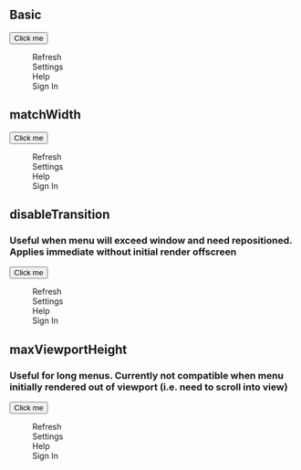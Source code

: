 <script>
  import Button from '$lib/components/Button.svelte';
  import Menu from '$lib/components/Menu.svelte';
  import Preview from '$lib/components/Preview.svelte';
  import Toggle from '$lib/components/Toggle.svelte';
</script>

## Basic

<Preview>
  <Toggle let:on={open} let:toggle>
    <span>
      <Button on:click={toggle}>Click me</Button>
      <Menu {open} on:close={toggle}>
        <div class="p-2 hover:bg-black/5 cursor-pointer">Refresh</div>
        <div class="p-2 hover:bg-black/5 cursor-pointer">Settings</div>
        <div class="p-2 hover:bg-black/5 cursor-pointer">Help</div>
        <div class="p-2 hover:bg-black/5 cursor-pointer">Sign In</div>
      </Menu>
    </span>
  </Toggle>
</Preview>

## matchWidth

<Preview>
  <Toggle let:on={open} let:toggle>
    <span>
      <Button on:click={toggle}>Click me</Button>
      <Menu {open} on:close={toggle} matchWidth>
        <div class="p-2 hover:bg-black/5 cursor-pointer">Refresh</div>
        <div class="p-2 hover:bg-black/5 cursor-pointer">Settings</div>
        <div class="p-2 hover:bg-black/5 cursor-pointer">Help</div>
        <div class="p-2 hover:bg-black/5 cursor-pointer">Sign In</div>
      </Menu>
    </span>
  </Toggle>
</Preview>

## disableTransition

### Useful when menu will exceed window and need repositioned. Applies immediate without initial render offscreen

<Preview>
  <Toggle let:on={open} let:toggle>
    <span>
      <Button on:click={toggle}>Click me</Button>
      <Menu {open} on:close={toggle} matchWidth disableTransition>
        <div class="p-2 hover:bg-black/5 cursor-pointer">Refresh</div>
        <div class="p-2 hover:bg-black/5 cursor-pointer">Settings</div>
        <div class="p-2 hover:bg-black/5 cursor-pointer">Help</div>
        <div class="p-2 hover:bg-black/5 cursor-pointer">Sign In</div>
      </Menu>
    </span>
  </Toggle>
</Preview>

## maxViewportHeight

### Useful for long menus. Currently not compatible when menu initially rendered out of viewport (i.e. need to scroll into view)

<Preview>
  <Toggle let:on={open} let:toggle>
    <span>
      <Button on:click={toggle}>Click me</Button>
      <Menu {open} on:close={toggle} matchWidth maxViewportHeight>
        <div class="p-2 hover:bg-black/5 cursor-pointer">Refresh</div>
        <div class="p-2 hover:bg-black/5 cursor-pointer">Settings</div>
        <div class="p-2 hover:bg-black/5 cursor-pointer">Help</div>
        <div class="p-2 hover:bg-black/5 cursor-pointer">Sign In</div>
      </Menu>
    </span>
  </Toggle>
</Preview>
